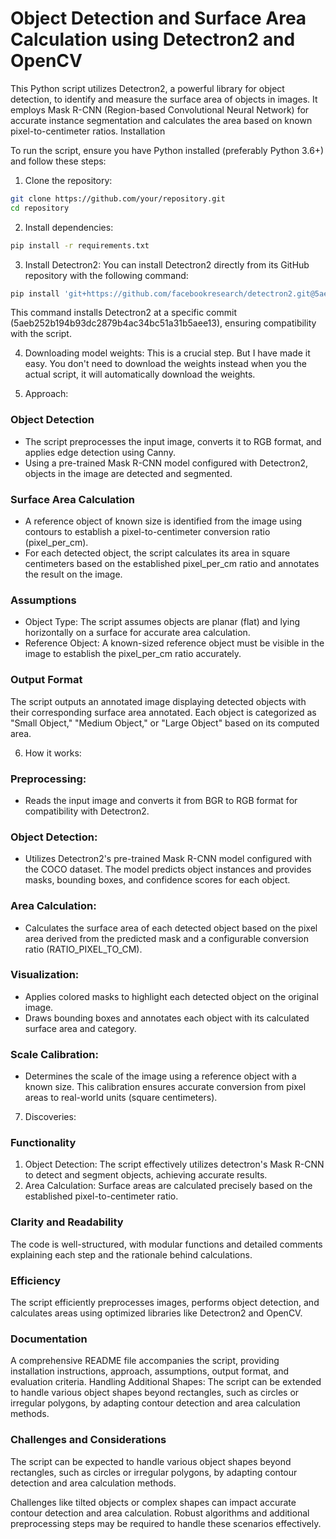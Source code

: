 # Object Detection and Surface Area Calculation using Detectron2 and OpenCV

This Python script utilizes Detectron2, a powerful library for object detection, to identify and measure the surface area of objects in images. It employs Mask R-CNN (Region-based Convolutional Neural Network) for accurate instance segmentation and calculates the area based on known pixel-to-centimeter ratios.
Installation

To run the script, ensure you have Python installed (preferably Python 3.6+) and follow these steps:

1. Clone the repository:
```bash
git clone https://github.com/your/repository.git
cd repository
```

2. Install dependencies:

```bash
pip install -r requirements.txt
```

3. Install Detectron2:
You can install Detectron2 directly from its GitHub repository with the following command:

```bash
pip install 'git+https://github.com/facebookresearch/detectron2.git@5aeb252b194b93dc2879b4ac34bc51a31b5aee13'
```

This command installs Detectron2 at a specific commit (5aeb252b194b93dc2879b4ac34bc51a31b5aee13), ensuring compatibility with the script.

4. Downloading model weights:
This is a crucial step. But I have made it easy. You don't need to download the weights instead when you the actual script, it will automatically download the weights.

5. Approach:


### Object Detection
* The script preprocesses the input image, converts it to RGB format, and applies edge detection using Canny.
* Using a pre-trained Mask R-CNN model configured with Detectron2, objects in the image are detected and segmented.

### Surface Area Calculation

*  A reference object of known size is identified from the image using contours to establish a pixel-to-centimeter conversion ratio (pixel_per_cm).
* For each detected object, the script calculates its area in square centimeters based on the established pixel_per_cm ratio and annotates the result on the image.

### Assumptions
* Object Type: The script assumes objects are planar (flat) and lying horizontally on a surface for accurate area calculation.
* Reference Object: A known-sized reference object must be visible in the image to establish the pixel_per_cm ratio accurately.

### Output Format

The script outputs an annotated image displaying detected objects with their corresponding surface area annotated. Each object is categorized as "Small Object," "Medium Object," or "Large Object" based on its computed area.

6. How it works:


### Preprocessing:

* Reads the input image and converts it from BGR to RGB format for compatibility with Detectron2.

### Object Detection:

* Utilizes Detectron2's pre-trained Mask R-CNN model configured with the COCO dataset. The model predicts object instances and provides masks, bounding boxes, and confidence scores for each object.

### Area Calculation:

*  Calculates the surface area of each detected object based on the pixel area derived from the predicted mask and a configurable conversion ratio (RATIO_PIXEL_TO_CM).

### Visualization:

*  Applies colored masks to highlight each detected object on the original image.
*  Draws bounding boxes and annotates each object with its calculated surface area and category.

### Scale Calibration:

* Determines the scale of the image using a reference object with a known size. This calibration ensures accurate conversion from pixel areas to real-world units (square centimeters).

7. Discoveries:
   

### Functionality

1. Object Detection: The script effectively utilizes detectron's Mask R-CNN to detect and segment objects, achieving accurate results.
2. Area Calculation: Surface areas are calculated precisely based on the established pixel-to-centimeter ratio.

### Clarity and Readability

The code is well-structured, with modular functions and detailed comments explaining each step and the rationale behind calculations.

### Efficiency

The script efficiently preprocesses images, performs object detection, and calculates areas using optimized libraries like Detectron2 and OpenCV.

### Documentation

A comprehensive README file accompanies the script, providing installation instructions, approach, assumptions, output format, and evaluation criteria.
Handling Additional Shapes: The script can be extended to handle various object shapes beyond rectangles, such as circles or irregular polygons, by adapting contour detection and area calculation methods.
    
### Challenges and Considerations 

The script can be expected to handle various object shapes beyond rectangles, such as circles or irregular polygons, by adapting contour detection and area calculation methods.

Challenges like tilted objects or complex shapes can impact accurate contour detection and area calculation. Robust algorithms and additional preprocessing steps may be required to handle these scenarios effectively.

